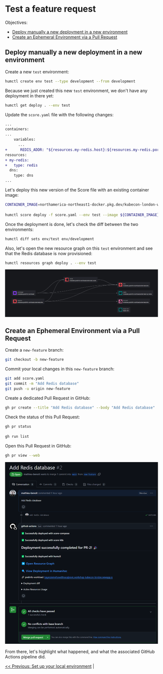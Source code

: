# Test a feature request

Objectives:
- [Deploy manually a new deployment in a new environment](#deploy-manually-a-new-deployment-in-a-new-environment)
- [Create an Ephemeral Environment via a Pull Request](#create-an-ephemeral-environment-via-a-pull-request)

## Deploy manually a new deployment in a new environment

Create a new `test` environment:
```bash
humctl create env test --type development --from development
```

Because we just created this new `test` environment, we don't have any deployment in there yet:
```bash
humctl get deploy . --env test
```

Update the `score.yaml` file with the following changes:
```diff
...
containers:
...
    variables:
      ...
+      REDIS_ADDR: "${resources.my-redis.host}:${resources.my-redis.port},user=${resources.my-redis.username},password=${resources.my-redis.password}"
resources:
+ my-redis:
+   type: redis
  dns:
    type: dns
...
```

Let's deploy this new version of the Score file with an existing container image:
```bash
CONTAINER_IMAGE=northamerica-northeast1-docker.pkg.dev/kubecon-london-workshop/kclondon/mabenoit-podinfo:ffd2bc0

humctl score deploy -f score.yaml --env test --image ${CONTAINER_IMAGE} --wait
```

Once the deployment is done, let's check the diff between the two environments:
```bash
humctl diff sets env/test env/development
```

Also, let's open the new resource graph on this `test` environment and see that the Redis database is now provisioned:
```bash
humctl resources graph deploy . --env test
```

![alt text](images/image-14.png)

## Create an Ephemeral Environment via a Pull Request

Create a `new-feature` branch:
```bash
git checkout -b new-feature
```

Commit your local changes in this `new-feature` branch:
```bash
git add score.yaml
git commit -m "Add Redis database"
git push -u origin new-feature
```

Create a dedicated Pull Request in GitHub:
```bash
gh pr create --title "Add Redis database" --body "Add Redis database"
```

Check the status of this Pull Request:
```bash
gh pr status

gh run list
```

Open this Pull Request in GitHub:
```bash
gh pr view --web
```

![alt text](images/image-15.png)

From there, let's highlight what happened, and what the associated GitHub Actions pipeline did.

[<< Previous: Set up your local environment](codespace.md) |